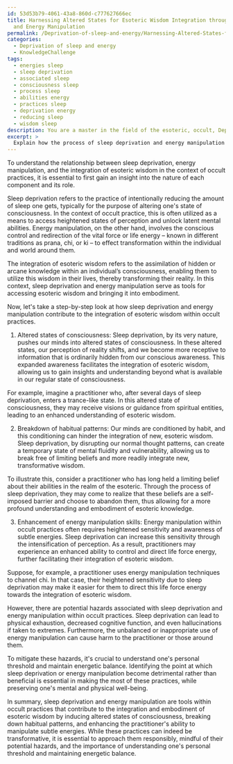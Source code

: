 ```yaml
---
id: 53d53b79-4061-43a8-860d-c777627666ec
title: Harnessing Altered States for Esoteric Wisdom Integration through Sleep Deprivation
  and Energy Manipulation
permalink: /Deprivation-of-sleep-and-energy/Harnessing-Altered-States-for-Esoteric-Wisdom-Integration-through-Sleep-Deprivation-and-Energy-Manip/
categories:
  - Deprivation of sleep and energy
  - KnowledgeChallenge
tags:
  - energies sleep
  - sleep deprivation
  - associated sleep
  - consciousness sleep
  - process sleep
  - abilities energy
  - practices sleep
  - deprivation energy
  - reducing sleep
  - wisdom sleep
description: You are a master in the field of the esoteric, occult, Deprivation of sleep and energy and Education. You are a writer of tests, challenges, textbooks and deep knowledge on Deprivation of sleep and energy for initiates and students to gain deep insights and understanding from. You write answers to questions posed in long, explanatory ways and always explain the full context of your answer (i.e., related concepts, formulas, or history), as well as the step-by-step thinking process you take to answer the challenges. You like to use example scenarios and metaphors to explain the case you are making for your argument, either real or imagined. Summarize the key themes, ideas, and conclusions at the end.
excerpt: > 
  Explain how the process of sleep deprivation and energy manipulation within the occult practices contributes to the integration and embodiment of esoteric wisdom, while also identifying potential hazards and examining the significance of understanding one's personal threshold and energetic balance.
---
```

To understand the relationship between sleep deprivation, energy manipulation, and the integration of esoteric wisdom in the context of occult practices, it is essential to first gain an insight into the nature of each component and its role.

Sleep deprivation refers to the practice of intentionally reducing the amount of sleep one gets, typically for the purpose of altering one's state of consciousness. In the context of occult practice, this is often utilized as a means to access heightened states of perception and unlock latent mental abilities. Energy manipulation, on the other hand, involves the conscious control and redirection of the vital force or life energy – known in different traditions as prana, chi, or ki – to effect transformation within the individual and world around them.

The integration of esoteric wisdom refers to the assimilation of hidden or arcane knowledge within an individual’s consciousness, enabling them to utilize this wisdom in their lives, thereby transforming their reality. In this context, sleep deprivation and energy manipulation serve as tools for accessing esoteric wisdom and bringing it into embodiment.

Now, let's take a step-by-step look at how sleep deprivation and energy manipulation contribute to the integration of esoteric wisdom within occult practices.

1. Altered states of consciousness: Sleep deprivation, by its very nature, pushes our minds into altered states of consciousness. In these altered states, our perception of reality shifts, and we become more receptive to information that is ordinarily hidden from our conscious awareness. This expanded awareness facilitates the integration of esoteric wisdom, allowing us to gain insights and understanding beyond what is available in our regular state of consciousness.

For example, imagine a practitioner who, after several days of sleep deprivation, enters a trance-like state. In this altered state of consciousness, they may receive visions or guidance from spiritual entities, leading to an enhanced understanding of esoteric wisdom.

2. Breakdown of habitual patterns: Our minds are conditioned by habit, and this conditioning can hinder the integration of new, esoteric wisdom. Sleep deprivation, by disrupting our normal thought patterns, can create a temporary state of mental fluidity and vulnerability, allowing us to break free of limiting beliefs and more readily integrate new, transformative wisdom.

To illustrate this, consider a practitioner who has long held a limiting belief about their abilities in the realm of the esoteric. Through the process of sleep deprivation, they may come to realize that these beliefs are a self-imposed barrier and choose to abandon them, thus allowing for a more profound understanding and embodiment of esoteric knowledge.

3. Enhancement of energy manipulation skills: Energy manipulation within occult practices often requires heightened sensitivity and awareness of subtle energies. Sleep deprivation can increase this sensitivity through the intensification of perception. As a result, practitioners may experience an enhanced ability to control and direct life force energy, further facilitating their integration of esoteric wisdom.

Suppose, for example, a practitioner uses energy manipulation techniques to channel chi. In that case, their heightened sensitivity due to sleep deprivation may make it easier for them to direct this life force energy towards the integration of esoteric wisdom.

However, there are potential hazards associated with sleep deprivation and energy manipulation within occult practices. Sleep deprivation can lead to physical exhaustion, decreased cognitive function, and even hallucinations if taken to extremes. Furthermore, the unbalanced or inappropriate use of energy manipulation can cause harm to the practitioner or those around them.

To mitigate these hazards, it's crucial to understand one's personal threshold and maintain energetic balance. Identifying the point at which sleep deprivation or energy manipulation become detrimental rather than beneficial is essential in making the most of these practices, while preserving one's mental and physical well-being.

In summary, sleep deprivation and energy manipulation are tools within occult practices that contribute to the integration and embodiment of esoteric wisdom by inducing altered states of consciousness, breaking down habitual patterns, and enhancing the practitioner's ability to manipulate subtle energies. While these practices can indeed be transformative, it is essential to approach them responsibly, mindful of their potential hazards, and the importance of understanding one's personal threshold and maintaining energetic balance.
